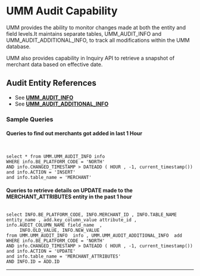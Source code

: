 # UMM Audit Capability

UMM provides the ability to monitor changes made at both the entity and field levels.It maintains separate tables, UMM_AUDIT_INFO and UMM_AUDIT_ADDITIONAL_INFO, to track all modifications within the UMM database.

UMM also provides capability in Inquiry API to retrieve a snapshot of merchant data based on effective date.

## Audit Entity References

* See [**UMM_AUDIT_INFO**](?path=docs/specification/merchant/audit/umm-audit-info.md)
* See [**UMM_AUDIT_ADDITIONAL_INFO**](?path=docs/specification/merchant/audit/umm-audit-additional-info.md)

### Sample Queries

#### Queries to find out merchants got added in last 1 Hour

```text


select * from UMM.UMM_AUDIT_INFO info
WHERE info.BE_PLATFORM_CODE = 'NORTH' 
AND info.CHANGED_TIMESTAMP > DATEADD ( HOUR , -1, current_timestamp())
and info.ACTION = 'INSERT'
and info.table_name = 'MERCHANT'

```

#### Queries to retrieve details on UPDATE made to the MERCHANT_ATTRIBUTES entity in the past 1 hour

```text

select INFO.BE_PLATFORM_CODE, INFO.MERCHANT_ID , INFO.TABLE_NAME entity_name , add.key_column_value attribute_id , info.AUDIT_COLUMN_NAME field_name  , 
     INFO.OLD_VALUE, INFO.NEW_VALUE 
from UMM.UMM_AUDIT_INFO  info , UMM.UMM_AUDIT_ADDITIONAL_INFO  add 
WHERE info.BE_PLATFORM_CODE = 'NORTH' 
AND info.CHANGED_TIMESTAMP > DATEADD ( HOUR , -1, current_timestamp())
and info.ACTION = 'UPDATE'
and info.table_name = 'MERCHANT_ATTRIBUTES'
AND INFO.ID = ADD.ID 

```

---
